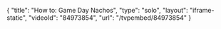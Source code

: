 {
    "title": "How to: Game Day Nachos",
    "type": "solo",
    "layout": "iframe-static",
    "videoId": "84973854",
    "url": "\/tvpembed\/84973854"
}